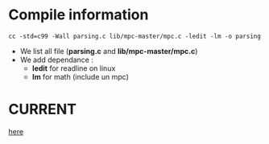 # Compile information 
```
cc -std=c99 -Wall parsing.c lib/mpc-master/mpc.c -ledit -lm -o parsing
```
* We list all file (__parsing.c__ and __lib/mpc-master/mpc.c__)
* We add dependance :
  * __ledit__ for readline on linux
  * __lm__ for math (include un mpc) 

# CURRENT
[here](https://buildyourownlisp.com/chapter8_error_handling)